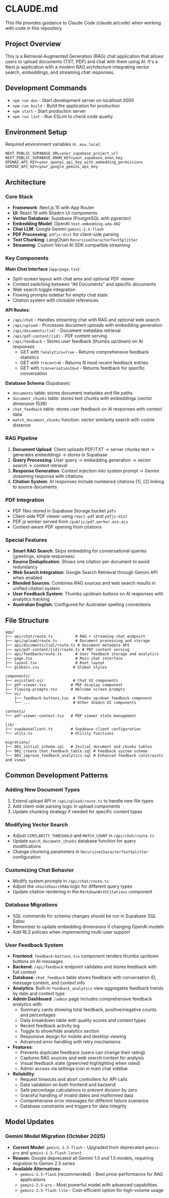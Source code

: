 # CLAUDE.md

This file provides guidance to Claude Code (claude.ai/code) when working with code in this repository.

## Project Overview

This is a Retrieval-Augmented Generation (RAG) chat application that allows users to upload documents (TXT, PDF) and chat with them using AI. It's a Next.js application with a modern RAG architecture integrating vector search, embeddings, and streaming chat responses.

## Development Commands

- `npm run dev` - Start development server on localhost:3000
- `npm run build` - Build the application for production
- `npm start` - Start production server
- `npm run lint` - Run ESLint to check code quality

## Environment Setup

Required environment variables in `.env.local`:
```
NEXT_PUBLIC_SUPABASE_URL=your_supabase_project_url
NEXT_PUBLIC_SUPABASE_ANON_KEY=your_supabase_anon_key
OPENAI_API_KEY=your_openai_api_key_with_embedding_permissions
GEMINI_API_KEY=your_google_gemini_api_key
```

## Architecture

### Core Stack
- **Framework**: Next.js 15 with App Router
- **UI**: React 19 with Shadcn UI components
- **Vector Database**: Supabase (PostgreSQL with pgvector)
- **Embedding Model**: OpenAI `text-embedding-ada-002`
- **Chat LLM**: Google Gemini `gemini-2.5-flash`
- **PDF Processing**: `pdfjs-dist` for client-side parsing
- **Text Chunking**: LangChain `RecursiveCharacterTextSplitter`
- **Streaming**: Custom Vercel AI SDK compatible streaming

### Key Components

**Main Chat Interface** (`app/page.tsx`):
- Split-screen layout with chat area and optional PDF viewer
- Context switching between "All Documents" and specific documents
- Web search toggle integration
- Flowing prompts sidebar for empty chat state
- Citation system with clickable references

**API Routes**:
- `/api/chat` - Handles streaming chat with RAG and optional web search
- `/api/upload` - Processes document uploads with embedding generation
- `/api/documents/[id]` - Document metadata retrieval
- `/api/pdf-content/[id]` - PDF content serving
- `/api/feedback` - Stores user feedback (thumbs up/down) on AI responses
  - GET with `?analytics=true` - Returns comprehensive feedback statistics
  - GET with `?recent=N` - Returns N most recent feedback entries
  - GET with `?conversationId=X` - Returns feedback for specific conversation

**Database Schema** (Supabase):
- `documents` table: stores document metadata and file paths
- `document_chunks` table: stores text chunks with embeddings (vector dimension 1536)
- `chat_feedback` table: stores user feedback on AI responses with context data
- `match_document_chunks` function: vector similarity search with cosine distance

### RAG Pipeline

1. **Document Upload**: Client uploads PDF/TXT → server chunks text → generates embeddings → stores in Supabase
2. **Query Processing**: User query → embedding generation → vector search → context retrieval
3. **Response Generation**: Context injection into system prompt → Gemini streaming response with citations
4. **Citation System**: AI responses include numbered citations [1], [2] linking to source documents

### PDF Integration

- PDF files stored in Supabase Storage bucket `pdfs`
- Client-side PDF viewer using `react-pdf` and `pdfjs-dist`
- PDF.js worker served from `/public/pdf.worker.min.mjs`
- Context-aware PDF opening from citations

### Special Features

- **Smart RAG Search**: Skips embedding for conversational queries (greetings, simple responses)
- **Source Deduplication**: Shows one citation per document to avoid redundancy
- **Web Search Integration**: Google Search Retrieval through Gemini API when enabled
- **Blended Sources**: Combines RAG sources and web search results in unified citation system
- **User Feedback System**: Thumbs up/down buttons on AI responses with analytics tracking
- **Australian English**: Configured for Australian spelling conventions

## File Structure

```
app/
├── api/chat/route.ts          # RAG + streaming chat endpoint
├── api/upload/route.ts        # Document processing and storage
├── api/documents/[id]/route.ts # Document metadata API
├── api/pdf-content/[id]/route.ts # PDF content serving
├── api/feedback/route.ts      # User feedback storage and analytics
├── page.tsx                   # Main chat interface
├── layout.tsx                 # Root layout
└── globals.css               # Global styles

components/
├── assistant-ui/             # Chat UI components
├── pdf-viewer.tsx           # PDF display component
├── flowing-prompts.tsx      # Welcome screen prompts
└── ui/
    ├── feedback-buttons.tsx  # Thumbs up/down feedback component
    └── ...                   # Other Shadcn UI components

contexts/
└── pdf-viewer-context.tsx   # PDF viewer state management

lib/
├── supabaseClient.ts        # Supabase client configuration
└── utils.ts                 # Utility functions

migrations/
├── 001_initial_schema.sql   # Initial document and chunks tables
├── 002_create_chat_feedback_table.sql # Feedback system schema
└── 003_improve_feedback_analytics.sql # Enhanced feedback constraints and views
```

## Common Development Patterns

### Adding New Document Types
1. Extend upload API in `/api/upload/route.ts` to handle new file types
2. Add client-side parsing logic in upload components
3. Update chunking strategy if needed for specific content types

### Modifying Vector Search
- Adjust `SIMILARITY_THRESHOLD` and `MATCH_COUNT` in `/api/chat/route.ts`
- Update `match_document_chunks` database function for query modifications
- Change chunking parameters in `RecursiveCharacterTextSplitter` configuration

### Customizing Chat Behavior
- Modify system prompts in `/api/chat/route.ts`
- Adjust the `shouldSearchRAG` logic for different query types
- Update citation rendering in the `MarkdownWithCitations` component

### Database Migrations
- SQL commands for schema changes should be run in Supabase SQL Editor
- Remember to update embedding dimensions if changing OpenAI models
- Add RLS policies when implementing multi-user support

### User Feedback System
- **Frontend**: `feedback-buttons.tsx` component renders thumbs up/down buttons on AI messages
- **Backend**: `/api/feedback` endpoint validates and stores feedback with full context
- **Database**: `chat_feedback` table stores feedback with conversation ID, message content, and context info
- **Analytics**: Built-in `feedback_analytics` view aggregates feedback trends by date and context type
- **Admin Dashboard**: `/admin` page includes comprehensive feedback analytics with:
  - Summary cards showing total feedback, positive/negative counts and percentages
  - Daily breakdown table with quality scores and context types
  - Recent feedback activity log
  - Toggle to show/hide analytics section
  - Responsive design for mobile and desktop viewing
  - Advanced error handling with retry mechanisms
- **Features**: 
  - Prevents duplicate feedback (users can change their rating)
  - Captures RAG sources and web search context for analysis
  - Visual feedback state (green/red highlighting when rated)
  - Admin access via settings icon in main chat sidebar
- **Reliability**: 
  - Request timeouts and abort controllers for API calls
  - Data validation on both frontend and backend
  - Safe percentage calculations to prevent division by zero
  - Graceful handling of invalid dates and malformed data
  - Comprehensive error messages for different failure scenarios
  - Database constraints and triggers for data integrity

## Model Updates

### Gemini Model Migration (October 2025)
- **Current Model**: `gemini-2.5-flash` - Upgraded from deprecated `gemini-pro` and `gemini-1.5-flash-latest`
- **Reason**: Google deprecated all Gemini 1.0 and 1.5 models, requiring migration to Gemini 2.5 series
- **Available Alternatives**: 
  - `gemini-2.5-flash` (recommended) - Best price-performance for RAG applications
  - `gemini-2.5-pro` - Most powerful model with advanced capabilities
  - `gemini-2.5-flash-lite` - Cost-efficient option for high-volume usage
